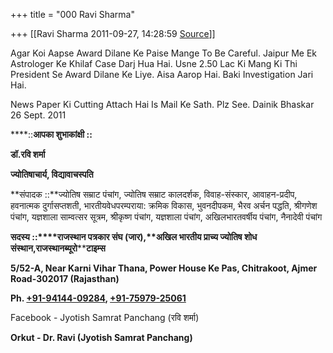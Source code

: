 +++
title = "000 Ravi Sharma"

+++
[[Ravi Sharma	2011-09-27, 14:28:59 [Source](https://groups.google.com/g/bvparishat/c/fyGt0MjVNrc)]]



Agar Koi Aapse Award Dilane Ke Paise Mange To Be Careful. Jaipur Me Ek Astrologer Ke Khilaf Case Darj Hua Hai. Usne 2.50 Lac Ki Mang Ki Thi President Se Award Dilane Ke Liye. Aisa Aarop Hai. Baki Investigation Jari Hai.

News Paper Ki Cutting Attach Hai Is Mail Ke Sath. Plz See. Dainik Bhaskar 26 Sept. 2011



****::**आपका शुभाकांक्षी ::**

**डॉ.रवि शर्मा**

**ज्योतिषाचार्य, विद्यावाचस्पति**

**संपादक ::**ज्योतिष सम्राट पंचांग, ज्योतिष सम्राट कालदर्शक, विवाह-संस्‍कार, आवाहन-प्रदीप, हवनात्‍मक दुर्गासप्‍तशती, भारतीयवेधपरम्‍पराया: क्रमिक विकास, भुवनदीपकम, भैरव अर्चन पद्धति, श्रीगणेश पंचांग, यज्ञशाला साम्‍वत्‍सर सूत्रम, श्रीकृष्‍ण पंचांग, यज्ञशाला पंचांग, अखिलभारतवर्षीय पंचांग, नैनादेवी पंचांग

**सदस्य ::****राजस्थान पत्रकार संघ (जार),****अखिल भारतीय प्राच्य ज्योतिष शोध संस्थान**,**राजस्थान********ब्यूरो********टाइम्स**

**5/52-A, Near Karni Vihar Thana, Power House Ke Pas, Chitrakoot, Ajmer Road-302017 (Rajasthan)**

**Ph. [+91-94144-09284](tel:+91%2094144%2009284), [+91-75979-25061](tel:+91%2075979%2025061)**

Facebook - Jyotish Samrat Panchang (रवि शर्मा)

**Orkut - Dr. Ravi (Jyotish Samrat Panchang)**

